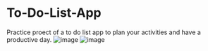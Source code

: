 # To-Do-List-App
Practice proect of a to do list app to plan your activities and have a productive day.
![image](https://user-images.githubusercontent.com/72349617/185711012-46c414f9-46b7-4bcc-a603-c96c1c284ec9.png)
![image](https://user-images.githubusercontent.com/72349617/185711080-1666c3e0-01fb-401c-9ef9-09da57400dcd.png)
